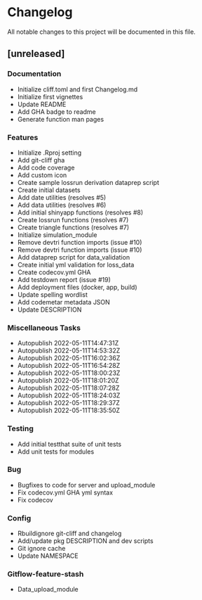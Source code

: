 # Changelog
All notable changes to this project will be documented in this file.

## [unreleased]

### Documentation

- Initialize cliff.toml and first Changelog.md
- Initialize first vignettes
- Update README
- Add GHA badge to readme
- Generate function man pages

### Features

- Initialize .Rproj setting
- Add git-cliff gha
- Add code coverage
- Add custom icon
- Create sample lossrun derivation dataprep script
- Create initial datasets
- Add date utilities (resolves #5)
- Add data utilities (resolves #6)
- Add initial shinyapp functions (resolves #8)
- Create lossrun functions (resolves #7)
- Create triangle functions (resolves #7)
- Initialize simulation_module
- Remove devtri function imports (issue #10)
- Remove devtri function imports (issue #10)
- Add dataprep script for data_validation
- Create initial yml validation for loss_data
- Create codecov.yml GHA
- Add testdown report (issue #19)
- Add deployment files (docker, app, build)
- Update spelling wordlist
- Add codemetar metadata JSON
- Update DESCRIPTION

### Miscellaneous Tasks

- Autopublish 2022-05-11T14:47:31Z
- Autopublish 2022-05-11T14:53:32Z
- Autopublish 2022-05-11T16:02:36Z
- Autopublish 2022-05-11T16:54:28Z
- Autopublish 2022-05-11T18:00:23Z
- Autopublish 2022-05-11T18:01:20Z
- Autopublish 2022-05-11T18:07:28Z
- Autopublish 2022-05-11T18:24:03Z
- Autopublish 2022-05-11T18:29:37Z
- Autopublish 2022-05-11T18:35:50Z

### Testing

- Add initial testthat suite of unit tests
- Add unit tests for modules

### Bug

- Bugfixes to code for server and upload_module
- Fix codecov.yml GHA yml syntax
- Fix codecov

### Config

- Rbuildignore git-cliff and changelog
- Add/update pkg DESCRIPTION and dev scripts
- Git ignore cache
- Update NAMESPACE

### Gitflow-feature-stash

- Data_upload_module

<!-- generated by git-cliff -->
